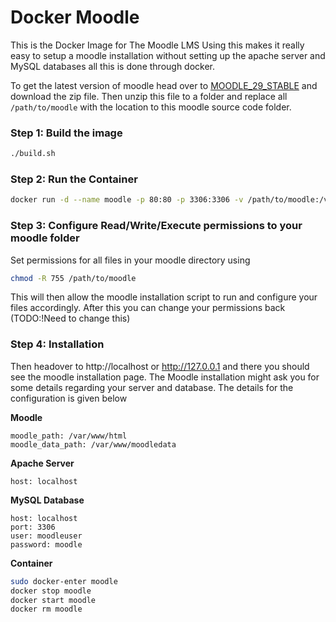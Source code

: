 # Docker Moodle
This is the Docker Image for The Moodle LMS
Using this makes it really easy to setup a moodle installation without setting up the apache server and MySQL databases all this is done through docker.

To get the latest version of moodle head over to [MOODLE_29_STABLE](https://github.com/moodle/moodle/tree/MOODLE_29_STABLE) and download the zip file. Then unzip this file to a folder and replace all `/path/to/moodle` with the location to this moodle source code folder.

### Step 1: Build the image
```bash
./build.sh
```

### Step 2: Run the Container
```bash
docker run -d --name moodle -p 80:80 -p 3306:3306 -v /path/to/moodle:/var/www/html playlyfe/moodle
```

### Step 3: Configure Read/Write/Execute permissions to your moodle folder
Set permissions for all files in your moodle directory using
```bash
chmod -R 755 /path/to/moodle
```
This will then allow the moodle installation script to run and configure
your files accordingly. After this you can change your permissions back
(TODO:!Need to change this)

### Step 4: Installation
Then headover to http://localhost or http://127.0.0.1 and there you should see the moodle installation page. The Moodle installation might ask you for some details regarding your server and database. The details for the configuration is given below

**Moodle**
```
moodle_path: /var/www/html
moodle_data_path: /var/www/moodledata
```

**Apache Server**
```
host: localhost
```

**MySQL Database**
```
host: localhost
port: 3306
user: moodleuser
password: moodle
```

**Container**
```bash
sudo docker-enter moodle
docker stop moodle
docker start moodle
docker rm moodle
```
